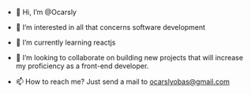 - 👋 Hi, I’m @Ocarsly
- 👀 I’m interested in all that concerns software development
- 🌱 I’m currently learning reactjs
- 💞️ I’m looking to collaborate on building new projects that will increase my proficiency as a front-end  developer.



- 📫 How to reach me? Just send a mail to ocarslyobas@gmail.com


<!---
Ocarsly/Ocarsly is a ✨ special ✨ repository because its `README.md` (this file) appears on your GitHub profile.
You can click the Preview link to take a look at your changes.
--->
